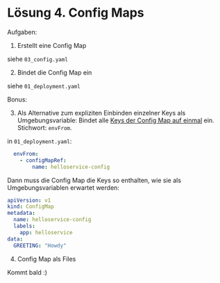 # Lösung 4. Config Maps

Aufgaben:

1. Erstellt eine Config Map

siehe `03_config.yaml`

2. Bindet die Config Map ein

siehe `01_deployment.yaml`

Bonus:

3. Als Alternative zum expliziten Einbinden einzelner Keys als
  Umgebungsvariable: Bindet alle
  [Keys der Config Map auf einmal](https://kubernetes.io/docs/tasks/configure-pod-container/configure-pod-configmap/#configure-all-key-value-pairs-in-a-configmap-as-container-environment-variableshttps://kubernetes.io/docs/tasks/configure-pod-container/configure-pod-configmap/#configure-all-key-value-pairs-in-a-configmap-as-container-environment-variables)
  ein. Stichwort: `envFrom`.

in `01_deployment.yaml`:

```yaml
  envFrom:
    - configMapRef:
        name: helloservice-config
```

Dann muss die Config Map die Keys so enthalten, wie sie als Umgebungsvariablen erwartet werden:

```yaml
apiVersion: v1
kind: ConfigMap
metadata:
  name: helloservice-config
  labels:
    app: helloservice
data:
  GREETING: "Howdy"
```


4. Config Map als Files

Kommt bald :)

